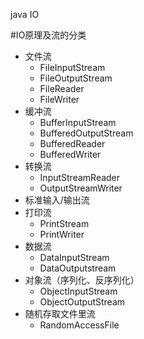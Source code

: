 java IO

#IO原理及流的分类

 * 文件流
   * FileInputStream
   * FileOutputStream
   * FileReader
   * FileWriter
 * 缓冲流
   * BufferInputStream
   * BufferedOutputStream
   * BufferedReader
   * BufferedWriter
 * 转换流
   * InputStreamReader
   * OutputStreamWriter
 * 标准输入/输出流
 * 打印流
   * PrintStream
   * PrintWriter
 * 数据流
   * DataInputStream
   * DataOutputstream
 * 对象流（序列化、反序列化）    
   * ObjectInputStream
   * ObjectOutputStream
 * 随机存取文件里流
   * RandomAccessFile